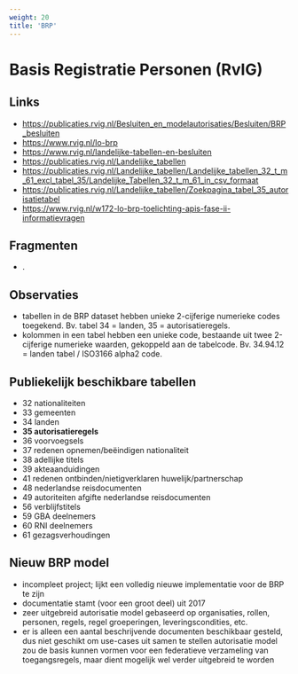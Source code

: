 ```yaml
---
weight: 20
title: 'BRP'
---
```


# Basis Registratie Personen (RvIG)

## Links
- https://publicaties.rvig.nl/Besluiten_en_modelautorisaties/Besluiten/BRP_besluiten
- https://www.rvig.nl/lo-brp
- https://www.rvig.nl/landelijke-tabellen-en-besluiten
- https://publicaties.rvig.nl/Landelijke_tabellen
- https://publicaties.rvig.nl/Landelijke_tabellen/Landelijke_tabellen_32_t_m_61_excl_tabel_35/Landelijke_Tabellen_32_t_m_61_in_csv_formaat
- https://publicaties.rvig.nl/Landelijke_tabellen/Zoekpagina_tabel_35_autorisatietabel
- https://www.rvig.nl/w172-lo-brp-toelichting-apis-fase-ii-informatievragen

## Fragmenten
- .

## Observaties
- tabellen in de BRP dataset hebben unieke 2-cijferige numerieke codes toegekend. Bv. tabel 34 = landen, 35 = autorisatieregels.
- kolommen in een tabel hebben een unieke code, bestaande uit twee 2-cijferige numerieke waarden, gekoppeld aan de tabelcode. Bv. 34.94.12 = landen tabel / ISO3166 alpha2 code.

## Publiekelijk beschikbare tabellen
- 32 nationaliteiten
- 33 gemeenten
- 34 landen
- **35 autorisatieregels**
- 36 voorvoegsels
- 37 redenen opnemen/beëindigen nationaliteit
- 38 adellijke titels
- 39 akteaanduidingen
- 41 redenen ontbinden/nietigverklaren huwelijk/partnerschap
- 48 nederlandse reisdocumenten
- 49 autoriteiten afgifte nederlandse reisdocumenten
- 56 verblijfstitels
- 59 GBA deelnemers
- 60 RNI deelnemers
- 61 gezagsverhoudingen

## Nieuw BRP model
- incompleet project; lijkt een volledig nieuwe implementatie voor de BRP te zijn
- documentatie stamt (voor een groot deel) uit 2017
- zeer uitgebreid autorisatie model gebaseerd op organisaties, rollen, personen, regels, regel groeperingen, leveringscondities, etc.
- er is alleen een aantal beschrijvende documenten beschikbaar gesteld, dus niet geschikt om use-cases uit samen te stellen
 autorisatie model zou de basis kunnen vormen voor een federatieve verzameling van toegangsregels, maar dient mogelijk wel verder uitgebreid te worden
